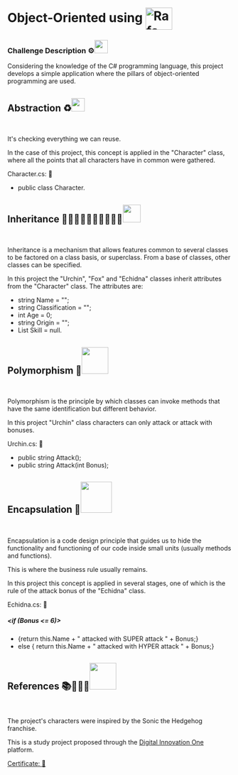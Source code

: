 # Object-Oriented using   <img align="center" alt="Rafa-Csharp" height="50" width="60" src="https://cdn.jsdelivr.net/gh/devicons/devicon/icons/csharp/csharp-original.svg">

### Challenge Description ⚙️<img src="https://user-images.githubusercontent.com/87840459/189416370-797e626c-8d72-4bfb-af73-455995a84c7a.gif" width="30px">
</div>

Considering the knowledge of the C# programming language, this project develops a simple application where the pillars of object-oriented programming are used.

 ## Abstraction ♻️<img src="https://user-images.githubusercontent.com/87840459/189417115-0a061998-c5bb-424e-a047-d9b30aa0367f.gif" width="30px">
<br></div>
 
 It's checking everything we can reuse. 
 
 In the case of this project, this concept is applied in the "Character" class, where all the points that all characters have in common were gathered.
 
 Character.cs: 📁
  - public  class Character.
 
## Inheritance 👨‍👧‍👦👨‍👩‍👧‍👧👩‍👧‍👦<img src="https://user-images.githubusercontent.com/87840459/189427519-f7f9cc56-fa34-4b11-a724-ac8ff76638ef.gif" width="40px">
<br></div>

Inheritance is a mechanism that allows features common to several classes to be factored on a class basis, or superclass. From a base of classes, other classes can be specified.

In this project the "Urchin", "Fox" and "Echidna" classes inherit attributes from the "Character" class. The attributes are:

 - string Name = "";
 - string Classification = "";
 - int Age = 0;
 - string Origin = "";
 - List<string> Skill = null.
 
 ## Polymorphism 🧬<img src="https://user-images.githubusercontent.com/87840459/189417503-0a9732ce-98ac-4595-8314-caeadb71a66a.gif" width="60px">
<br></div>
 
Polymorphism is the principle by which classes can invoke methods that have the same identification but different behavior.

In this project "Urchin" class characters can only attack or attack with bonuses.

 Urchin.cs: 📁
 - public string Attack();
 - public string Attack(int Bonus);

 ## Encapsulation 💊<img src="https://user-images.githubusercontent.com/87840459/189418802-7192be17-10f9-4714-8b62-8c97319f28b8.gif" width="70px">
<br></div>
 
Encapsulation is a code design principle that guides us to hide the functionality and functioning of our code inside small units (usually methods and functions).

This is where the business rule usually remains.

In this project this concept is applied in several stages, one of which is the rule of the attack bonus of the "Echidna" class.

 Echidna.cs: 📁
  
  ##### <if (Bonus <= 6)>

   - {return this.Name + " attacked with SUPER attack " + Bonus;}
   - else { return this.Name + " attacked with HYPER attack " + Bonus;}

      
   ## References 📚👨🏾‍💻<img src="https://user-images.githubusercontent.com/87840459/189422339-6a95da58-0047-4dc7-ab9d-887b0af101f6.gif" width="60px">
<br>

 The project's characters were inspired by the Sonic the Hedgehog franchise.

 This is a study project proposed through the [Digital Innovation One](https://www.dio.me/?ref=RE6NDV822B) platform.


 [Certificate: 📜](https://www.dio.me/en/certificate/4E02AD64/share)



